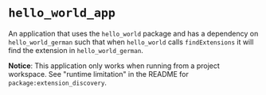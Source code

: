 # `hello_world_app`

An application that uses the `hello_world` package and has a dependency on
`hello_world_german` such that when `hello_world` calls `findExtensions` it will
find the extension in `hello_world_german`.

**Notice**: This application only works when running from a project workspace.
See "runtime limitation" in the README for `package:extension_discovery`.
